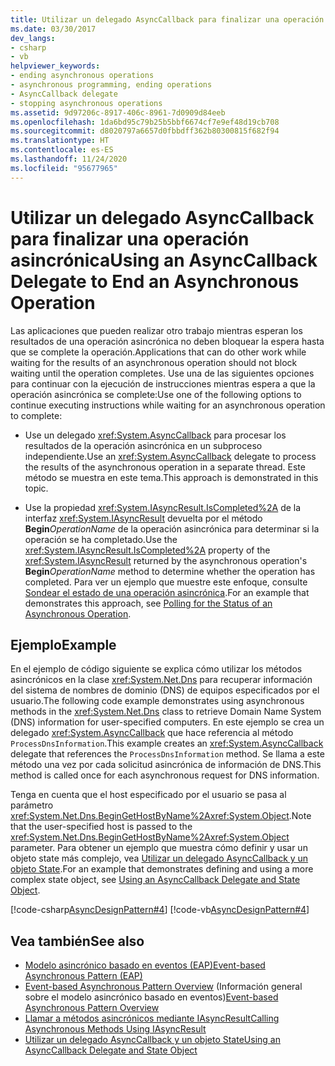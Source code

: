 ```yaml
---
title: Utilizar un delegado AsyncCallback para finalizar una operación asincrónica
ms.date: 03/30/2017
dev_langs:
- csharp
- vb
helpviewer_keywords:
- ending asynchronous operations
- asynchronous programming, ending operations
- AsyncCallback delegate
- stopping asynchronous operations
ms.assetid: 9d97206c-8917-406c-8961-7d0909d84eeb
ms.openlocfilehash: 1da6bd95c79b25b5bbf6674cf7e9ef48d19cb708
ms.sourcegitcommit: d8020797a6657d0fbbdff362b80300815f682f94
ms.translationtype: HT
ms.contentlocale: es-ES
ms.lasthandoff: 11/24/2020
ms.locfileid: "95677965"
---
```

# <a name="using-an-asynccallback-delegate-to-end-an-asynchronous-operation"></a><span data-ttu-id="63d49-102">Utilizar un delegado AsyncCallback para finalizar una operación asincrónica</span><span class="sxs-lookup"><span data-stu-id="63d49-102">Using an AsyncCallback Delegate to End an Asynchronous Operation</span></span>

<span data-ttu-id="63d49-103">Las aplicaciones que pueden realizar otro trabajo mientras esperan los resultados de una operación asincrónica no deben bloquear la espera hasta que se complete la operación.</span><span class="sxs-lookup"><span data-stu-id="63d49-103">Applications that can do other work while waiting for the results of an asynchronous operation should not block waiting until the operation completes.</span></span> <span data-ttu-id="63d49-104">Use una de las siguientes opciones para continuar con la ejecución de instrucciones mientras espera a que la operación asincrónica se complete:</span><span class="sxs-lookup"><span data-stu-id="63d49-104">Use one of the following options to continue executing instructions while waiting for an asynchronous operation to complete:</span></span>  
  
- <span data-ttu-id="63d49-105">Use un delegado <xref:System.AsyncCallback> para procesar los resultados de la operación asincrónica en un subproceso independiente.</span><span class="sxs-lookup"><span data-stu-id="63d49-105">Use an <xref:System.AsyncCallback> delegate to process the results of the asynchronous operation in a separate thread.</span></span> <span data-ttu-id="63d49-106">Este método se muestra en este tema.</span><span class="sxs-lookup"><span data-stu-id="63d49-106">This approach is demonstrated in this topic.</span></span>  
  
- <span data-ttu-id="63d49-107">Use la propiedad <xref:System.IAsyncResult.IsCompleted%2A> de la interfaz <xref:System.IAsyncResult> devuelta por el método **Begin**_OperationName_ de la operación asincrónica para determinar si la operación se ha completado.</span><span class="sxs-lookup"><span data-stu-id="63d49-107">Use the <xref:System.IAsyncResult.IsCompleted%2A> property of the <xref:System.IAsyncResult> returned by the asynchronous operation's **Begin**_OperationName_ method to determine whether the operation has completed.</span></span> <span data-ttu-id="63d49-108">Para ver un ejemplo que muestre este enfoque, consulte [Sondear el estado de una operación asincrónica](polling-for-the-status-of-an-asynchronous-operation.md).</span><span class="sxs-lookup"><span data-stu-id="63d49-108">For an example that demonstrates this approach, see [Polling for the Status of an Asynchronous Operation](polling-for-the-status-of-an-asynchronous-operation.md).</span></span>  
  
## <a name="example"></a><span data-ttu-id="63d49-109">Ejemplo</span><span class="sxs-lookup"><span data-stu-id="63d49-109">Example</span></span>  

 <span data-ttu-id="63d49-110">En el ejemplo de código siguiente se explica cómo utilizar los métodos asincrónicos en la clase <xref:System.Net.Dns> para recuperar información del sistema de nombres de dominio (DNS) de equipos especificados por el usuario.</span><span class="sxs-lookup"><span data-stu-id="63d49-110">The following code example demonstrates using asynchronous methods in the <xref:System.Net.Dns> class to retrieve Domain Name System (DNS) information for user-specified computers.</span></span> <span data-ttu-id="63d49-111">En este ejemplo se crea un delegado <xref:System.AsyncCallback> que hace referencia al método `ProcessDnsInformation`.</span><span class="sxs-lookup"><span data-stu-id="63d49-111">This example creates an <xref:System.AsyncCallback> delegate that references the `ProcessDnsInformation` method.</span></span> <span data-ttu-id="63d49-112">Se llama a este método una vez por cada solicitud asincrónica de información de DNS.</span><span class="sxs-lookup"><span data-stu-id="63d49-112">This method is called once for each asynchronous request for DNS information.</span></span>  
  
 <span data-ttu-id="63d49-113">Tenga en cuenta que el host especificado por el usuario se pasa al parámetro <xref:System.Net.Dns.BeginGetHostByName%2A><xref:System.Object>.</span><span class="sxs-lookup"><span data-stu-id="63d49-113">Note that the user-specified host is passed to the <xref:System.Net.Dns.BeginGetHostByName%2A><xref:System.Object> parameter.</span></span> <span data-ttu-id="63d49-114">Para obtener un ejemplo que muestra cómo definir y usar un objeto state más complejo, vea [Utilizar un delegado AsyncCallback y un objeto State](using-an-asynccallback-delegate-and-state-object.md).</span><span class="sxs-lookup"><span data-stu-id="63d49-114">For an example that demonstrates defining and using a more complex state object, see [Using an AsyncCallback Delegate and State Object](using-an-asynccallback-delegate-and-state-object.md).</span></span>  
  
 [!code-csharp[AsyncDesignPattern#4](../../../samples/snippets/csharp/VS_Snippets_CLR/AsyncDesignPattern/CS/AsyncDelegateNoStateObject.cs#4)]
 [!code-vb[AsyncDesignPattern#4](../../../samples/snippets/visualbasic/VS_Snippets_CLR/AsyncDesignPattern/VB/AsyncDelegateNoState.vb#4)]  
  
## <a name="see-also"></a><span data-ttu-id="63d49-115">Vea también</span><span class="sxs-lookup"><span data-stu-id="63d49-115">See also</span></span>

- [<span data-ttu-id="63d49-116">Modelo asincrónico basado en eventos (EAP)</span><span class="sxs-lookup"><span data-stu-id="63d49-116">Event-based Asynchronous Pattern (EAP)</span></span>](event-based-asynchronous-pattern-eap.md)
- <span data-ttu-id="63d49-117">[Event-based Asynchronous Pattern Overview](event-based-asynchronous-pattern-overview.md) (Información general sobre el modelo asincrónico basado en eventos)</span><span class="sxs-lookup"><span data-stu-id="63d49-117">[Event-based Asynchronous Pattern Overview](event-based-asynchronous-pattern-overview.md)</span></span>
- [<span data-ttu-id="63d49-118">Llamar a métodos asincrónicos mediante IAsyncResult</span><span class="sxs-lookup"><span data-stu-id="63d49-118">Calling Asynchronous Methods Using IAsyncResult</span></span>](calling-asynchronous-methods-using-iasyncresult.md)
- [<span data-ttu-id="63d49-119">Utilizar un delegado AsyncCallback y un objeto State</span><span class="sxs-lookup"><span data-stu-id="63d49-119">Using an AsyncCallback Delegate and State Object</span></span>](using-an-asynccallback-delegate-and-state-object.md)
